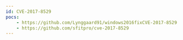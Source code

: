 ```yaml
---
id: CVE-2017-8529
pocs:
    - https://github.com/Lynggaard91/windows2016fixCVE-2017-8529
    - https://github.com/sfitpro/cve-2017-8529
---
```

